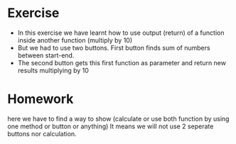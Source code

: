 # Exercise 
* In this exercise we have learnt how to use output (return) of a function inside another function (multiply by 10)
* But we had to use two buttons. First button finds sum of numbers between start-end.
* The second button gets this first function as parameter and return new results multiplying by 10

# Homework 
here we have to find a way to show (calculate or use both function by using one method or button or anything)
It means we will not use 2 seperate buttons nor calculation. 
